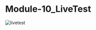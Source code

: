 # Module-10_LiveTest
![livetest](https://github.com/kamruzzaman-aman/Module-10_LiveTest/assets/17810615/c442e071-0636-4326-b3a6-6aecc6b4dda7)

